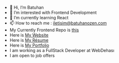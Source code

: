 - 👋 Hi, I’m Batuhan
- 👀 I’m interested with Frontend Development
- 🌱 I’m currently learning React
- 📫 How to reach me : iletisim@batuhanozen.com
- My Currently Frontend Repo is [this](http://github.com/bb7hn/frontend "this")
- Here is [My Website](http://batuhanozen.com "My Website")
- Here is [My Résume](https://batuhanozen.com/Resume_Batuhan_Ozen.pdf "My Résume")
- Here is [My Portfolio](https://bb7hn.github.io "My Portfolio")
- I am working as a FullStack Developer at WebDehası
- I am open to job offers
<!---
bb7hn/bb7hn is a ✨ special ✨ repository because its `README.md` (this file) appears on your GitHub profile.
You can click the Preview link to take a look at your changes.
--->
